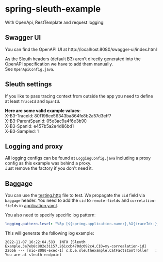 # spring-sleuth-example
With OpenApi, RestTemplate and request logging

## Swagger UI
You can find the OpenAPI UI at http://localhost:8080/swagger-ui/index.html

As the Sleuth headers (default B3) aren't directly generated into the OpenAPI specification we have to add them manually.  
See `OpenApiConfig.java`.

## Sleuth settings
If you like to pass tracing context from outside the app you need to define at least `TraceId` and `SpanId`.

**Here are some valid example values:**  
X-B3-TraceId: 80f198ee56343ba864fe8b2a57d3eff7  
X-B3-ParentSpanId: 05e3ac9a4f6e3b90  
X-B3-SpanId: e457b5a2e4d86bd1  
X-B3-Sampled: 1

## Logging and proxy
All logging configs can be found at `LoggingConfig.java` including a proxy config as this example was behind a proxy.  
Just remove the factory if you don't need it.

## Baggage
You can use the [testing.http](./testing.http) file to test.
We propagate the `cid` field via `baggage` header. You need to add the `cid` to `remote-fields` and `correlation-fields` in [application.yaml](./src/main/resources/application.yml).

You also need to specify specific log pattern:
```yaml
logging.pattern.level: "%5p [${spring.application.name:},%X{traceId:-},%X{spanId:-},CID=%X{cid:-}]"
```

This will generate the following log example:
```text
2022-11-07 16:22:04.583  INFO [Sleuth Example,3e7eb8c882e31157,261ccb470dc092c4,CID=my-correalation-id] 22656 --- [nio-8080-exec-1] c.b.e.sleuthexample.CatFactsController   : You are at sleuth endpoint
```